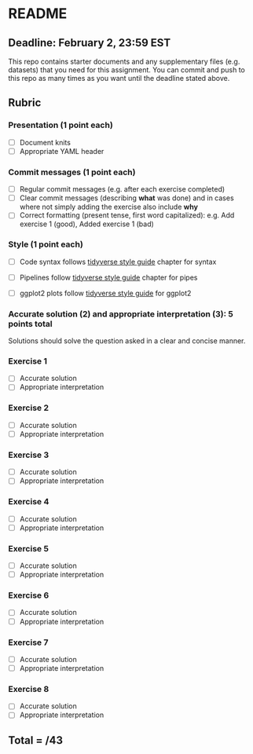 # README

## Deadline: February 2, 23:59 EST

This repo contains starter documents and any supplementary files (e.g. datasets) that you need for this assignment.
You can commit and push to this repo as many times as you want until the deadline stated above.

## Rubric

### Presentation (1 point each)
- [ ] Document knits
- [ ] Appropriate YAML header

### Commit messages (1 point each)

- [ ] Regular commit messages (e.g. after each exercise completed)
- [ ] Clear commit messages (describing **what** was done) and in cases where not simply adding the exercise also include **why**
- [ ] Correct formatting (present tense, first word capitalized): e.g. Add exercise 1 (good), Added exercise 1 (bad)

### Style (1 point each)

- [ ] Code syntax follows [tidyverse style guide](https://style.tidyverse.org/syntax.html) chapter for syntax

- [ ] Pipelines follow [tidyverse style guide](https://style.tidyverse.org/pipes.html) chapter for pipes

- [ ] ggplot2 plots follow [tidyverse style guide](https://style.tidyverse.org/ggplot2.html) for ggplot2

### Accurate solution (2) and appropriate interpretation (3): 5 points total 

Solutions should solve the question asked in a clear and concise manner.

### Exercise 1
- [ ] Accurate solution
- [ ] Appropriate interpretation

### Exercise 2
- [ ] Accurate solution
- [ ] Appropriate interpretation

### Exercise 3
- [ ] Accurate solution
- [ ] Appropriate interpretation

### Exercise 4
- [ ] Accurate solution
- [ ] Appropriate interpretation

### Exercise 5
- [ ] Accurate solution
- [ ] Appropriate interpretation

### Exercise 6
- [ ] Accurate solution
- [ ] Appropriate interpretation

### Exercise 7
- [ ] Accurate solution
- [ ] Appropriate interpretation

### Exercise 8
- [ ] Accurate solution
- [ ] Appropriate interpretation

## Total = /43
